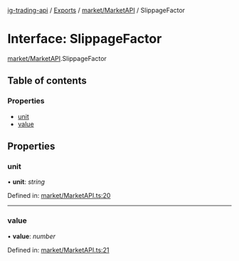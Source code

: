 [ig-trading-api](../README.md) / [Exports](../modules.md) / [market/MarketAPI](../modules/market_marketapi.md) / SlippageFactor

# Interface: SlippageFactor

[market/MarketAPI](../modules/market_marketapi.md).SlippageFactor

## Table of contents

### Properties

- [unit](market_marketapi.slippagefactor.md#unit)
- [value](market_marketapi.slippagefactor.md#value)

## Properties

### unit

• **unit**: _string_

Defined in: [market/MarketAPI.ts:20](https://github.com/bennycode/ig-trading-api/blob/6347f7e/src/market/MarketAPI.ts#L20)

---

### value

• **value**: _number_

Defined in: [market/MarketAPI.ts:21](https://github.com/bennycode/ig-trading-api/blob/6347f7e/src/market/MarketAPI.ts#L21)

